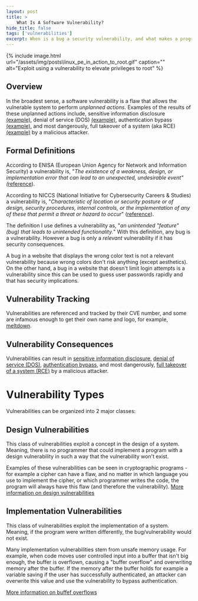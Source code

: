```yaml
---
layout: post
title: >
    What Is A Software Vulnerability?
hide_title: false
tags: ['vulnerabilities']
excerpt: When is a bug a security vulnerability, and what makes a program vulnerable? This is the foundation of vulnerability research.
---
```


{% include image.html url="/assets/img/posts\linux_pe_in_action_to_root.gif" caption="" alt="Exploit using a vulnerability to elevate privileges to root" %}

## Overview

In the broadest sense, a software  vulnerability is a flaw that allows the vulnerable system to perform  *unplanned actions*. Examples of the results of these unplanned actions include, sensitive information disclosure [\(example\)](https://nvd.nist.gov/vuln/detail/CVE-2019-0588), denial of service \(DOS\) [\(example\)](https://tools.cisco.com/security/center/content/CiscoSecurityAdvisory/cisco-sa-20181107-vsms-dos), authentication bypass [\(example\)](https://nvd.nist.gov/vuln/detail/CVE-2018-17153), and most dangerously, full takeover of a system \(aka RCE\) [\(example\)](https://docs.microsoft.com/en-us/security-updates/securitybulletins/2015/ms15-093) by a malicious attacker. 
## Formal Definitions
According to ENISA \(European Union Agency for Network and Information Security\) a vulnerability is, "*The existence of a weakness, design, or implementation error that can lead to an unexpected, undesirable event" \(*[reference](https://www.enisa.europa.eu/topics/threat-risk-management/risk-management/current-risk/risk-management-inventory/glossary#G52)\).

According to NICCS \(National Initiative for Cybersecurity Careers & Studies\) a vulnerability is, "*Characteristic of location or security posture or of design, security  procedures, internal controls, or the implementation of any of these  that permit a threat or hazard to occur*" \([reference](https://niccs.us-cert.gov/about-niccs/glossary#V)\).

The definition I use defines a vulnerability as, "*an unintended "feature" (bug) that leads to unintended functionality.*" With this definition, any bug is a vulnerability. However a bug is only a *relevant* vulnerability if it has security consequences.

A bug in a website that displays the wrong color text is not a relevant vulnerability because wrong colors don't risk anything (except aesthetics). On the other hand, a bug in a website that doesn't limit login attempts is a vulnerability since this can be used to guess user passwords rapidly and that has security implications. 
## Vulnerability Tracking
Vulnerabilities are referenced and tracked by their CVE number, and some are infamous enough to get their own name and logo, for example, [meltdown](https://en.wikipedia.org/wiki/Meltdown_(security_vulnerability)). 
## Vulnerability Consequences 
Vulnerabilities can result in [sensitive information disclosure](https://nvd.nist.gov/vuln/detail/CVE-2019-0588), [denial of service \(DOS\)](https://tools.cisco.com/security/center/content/CiscoSecurityAdvisory/cisco-sa-20181107-vsms-dos), [authentication bypass](https://nvd.nist.gov/vuln/detail/CVE-2018-17153), and most dangerously, [full takeover of a system \(RCE\)](https://docs.microsoft.com/en-us/security-updates/securitybulletins/2015/ms15-093) by a malicious attacker. 
# Vulnerability Types
Vulnerabilities can be organized into 2 major classes:
## Design Vulnerabilities
This class of vulnerabilities exploit a concept in the design of a system. Meaning, there is no programmer that could implement a program with a design vulnerability in such a way that the vulnerability won't exist.

Examples of these vulnerabilities can be seen in cryptographic programs \- for example a cipher can have a flaw, and no matter in which language you use to implement the cipher, or which programmer writes the code, the program will always have this flaw \(and therefore the vulnerability\). 
[More information on design vulnerabilities](https://www.infosecurity-magazine.com/opinions/design-vulnerabilities-hide-you/)
## Implementation Vulnerabilities
This class of vulnerabilities exploit the implementation of a system. Meaning, if the program were written differently, the bug/vulnerability would not exist. 

Many implementation vulnerabilities stem from unsafe memory usage. For example, when code moves user controlled input into a buffer that isn't big enough, the buffer is overflown, causing a "buffer overflow" and overwriting memory after the buffer. If the memory after the buffer holds for example a variable saving if the user has successfully authenticated, an attacker can overwrite this value and use the vulnerability to bypass authentication. 

[More information on buffef overflows](https://www.enisa.europa.eu/topics/csirts-in-europe/glossary/buffer-overflow)
